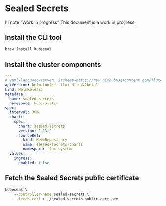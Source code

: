 # Sealed Secrets

!!! note "Work in progress"
    This document is a work in progress.

## Install the CLI tool

```sh
brew install kubeseal
```

## Install the cluster components

```yaml
---
# yaml-language-server: $schema=https://raw.githubusercontent.com/fluxcd-community/flux2-schemas/main/helmrelease-helm-v2beta1.json
apiVersion: helm.toolkit.fluxcd.io/v2beta1
kind: HelmRelease
metadata:
  name: sealed-secrets
  namespace: kube-system
spec:
  interval: 30m
  chart:
    spec:
      chart: sealed-secrets
      version: 1.13.2
      sourceRef:
        kind: HelmRepository
        name: sealed-secrets-charts
        namespace: flux-system
  values:
    ingress:
      enabled: false
```

## Fetch the Sealed Secrets public certificate

```sh
kubeseal \
    --controller-name sealed-secrets \
    --fetch-cert > ./sealed-secrets-public-cert.pem
```
